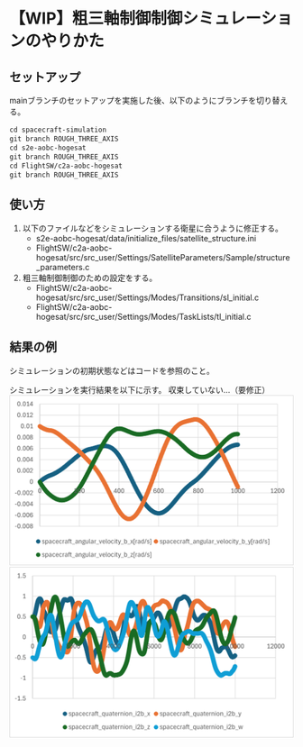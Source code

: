 # 【WIP】粗三軸制御制御シミュレーションのやりかた

## セットアップ
mainブランチのセットアップを実施した後、以下のようにブランチを切り替える。
```
cd spacecraft-simulation
git branch ROUGH_THREE_AXIS
cd s2e-aobc-hogesat
git branch ROUGH_THREE_AXIS
cd FlightSW/c2a-aobc-hogesat
git branch ROUGH_THREE_AXIS
```

## 使い方
1. 以下のファイルなどをシミュレーションする衛星に合うように修正する。
   - s2e-aobc-hogesat/data/initialize_files/satellite_structure.ini
   - FlightSW/c2a-aobc-hogesat/src/src_user/Settings/SatelliteParameters/Sample/structure_parameters.c
2. 粗三軸制御制御のための設定をする。
   - FlightSW/c2a-aobc-hogesat/src/src_user/Settings/Modes/Transitions/sl_initial.c
   - FlightSW/c2a-aobc-hogesat/src/src_user/Settings/Modes/TaskLists/tl_initial.c

## 結果の例
シミュレーションの初期状態などはコードを参照のこと。

シミュレーションを実行結果を以下に示す。
収束していない…（要修正）
![result(angular_velocity)](result(angular_velocity).png)
![result(quaternion_i2b)](result(quaternion_i2b).png)